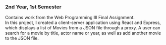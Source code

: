 ### 2nd Year, 1st Semester
Contains work from the Web Programming III Final Assignment.<br>
In this project, I created a client-server application using React and Express, which displays a list of Movies from a JSON file through a proxy. A user can search for a movie by title, actor name or year, as well as add another movie to the JSON file.
